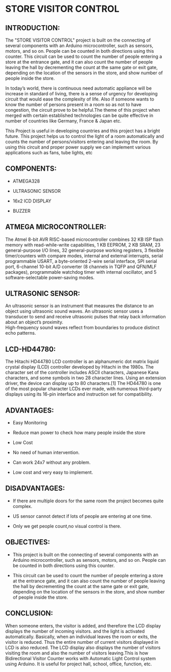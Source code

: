 # **STORE VISITOR CONTROL**

## INTRODUCTION:

The "STORE VISITOR CONTROL" project is built on the connecting of several components with an Arduino microcontroller, such as sensors, motors, and so on. People can be counted in both directions using this counter. This circuit can be used to count the number of people entering a store at the entrance gate, and it can also count the number of people leaving the hall by decrementing the count at the same gate or exit gate, depending on the location of the sensors in the store, and show number of people inside the store.

In today’s world, there is continuous need automatic appliance will be increase in standard of living, there is a sense of urgency for developing circuit that would ease the complexity of life. Also if someone wants to know the number of persons present in a room so as not to have congestion, the circuit prove to be helpful.The theme of this project when merged with certain established technologies can be quite effective in number of countries like Germany, France & Japan etc. 

This Project is useful in developing countries and this project has a bright future. This project helps us to control the light of a room automatically and counts the number of persons/visitors entering and leaving the room. By using this circuit and proper power supply we can implement various applications such as fans, tube lights, etc


## COMPONENTS:

* ATMEGA328

* ULTRASONIC SENSOR

* 16x2 lCD DISPLAY

* BUZZER


## ATMEGA MICROCONTROLLER:

The Atmel 8-bit AVR RISC-based microcontroller combines 32 KB ISP flash memory with read-while-write capabilities, 1 KB EEPROM, 2 KB SRAM, 23 general-purpose I/O lines, 32 general-purpose working registers, 3 flexible timer/counters with compare modes, internal and external interrupts, serial programmable USART, a byte-oriented 2-wire serial interface, SPI serial port, 6-channel 10-bit A/D converter (8 channels in TQFP and QFN/MLF packages), programmable watchdog timer with internal oscillator, and 5 software-selectable power-saving modes.


## ULTRASONIC SENSOR:

An ultrasonic sensor is an instrument that measures the distance to an object using ultrasonic sound waves.
An ultrasonic sensor uses a transducer to send and receive ultrasonic pulses that relay back information about an object’s proximity.  
High-frequency sound waves reflect from boundaries to produce distinct echo patterns.


## LCD-HD44780:

The Hitachi HD44780 LCD controller is an alphanumeric dot matrix liquid crystal display (LCD) controller developed by Hitachi in the 1980s. The character set of the controller includes ASCII characters, Japanese Kana characters, and some symbols in two 28 character lines. Using an extension driver, the device can display up to 80 characters.[1] The HD44780 is one of the most popular character LCDs ever made, with numerous third-party displays using its 16-pin interface and instruction set for compatibility.

## ADVANTAGES:

* Easy Monitoring

* Reduce man power to check how many people inside the store

* Low Cost

* No need of human intervention.

* Can work 24x7 without any problem.

* Low cost and very easy to implement.


## DISADVANTAGES:

* If there are multiple doors for the same room the project becomes quite complex.

* US sensor cannot detect if lots of people are entering at one time.

* Only we get people count,no visual control is there.


## OBJECTIVES:

* This project is built on the connecting of several components with an Arduino microcontroller, such as sensors, motors, and so on. People can be counted in both directions using this counter. 

* This circuit can be used to count the number of people entering a store at the entrance gate, and it can also count the number of people leaving the hall by decrementing the count at the same gate or exit gate, depending on the location of the sensors in the store, and show number of people inside the store.


## CONCLUSION:

When someone enters, the visitor is added, and therefore the LCD display displays the number of incoming visitors. and the light is activated automatically.
Basically, when an individual leaves the room or exits, the visitor is reduced. Thus the entire number of current visitors displayed in LCD is also reduced. The LCD display also displays the number of visitors visiting the room and also the number of visitors leaving.This is how Bidirectional Visitor Counter works with Automatic Light Control system using Arduino. It is useful for project hall, school, office, function, etc.


